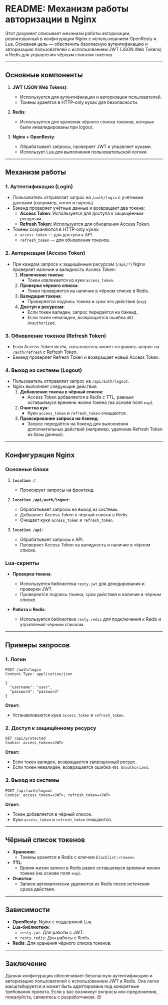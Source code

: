 # README: Механизм работы авторизации в Nginx

Этот документ описывает механизм работы авторизации, реализованный в конфигурации Nginx с использованием OpenResty и Lua. Основная цель — обеспечить безопасную аутентификацию и авторизацию пользователей с использованием JWT (JSON Web Tokens) и Redis для управления чёрным списком токенов.

---

## Основные компоненты

1. **JWT (JSON Web Tokens)**:
   - Используется для аутентификации и авторизации пользователей.
   - Токены хранятся в HTTP-only куках для безопасности.

2. **Redis**:
   - Используется для хранения чёрного списка токенов, которые были инвалидированы при logout.

3. **Nginx + OpenResty**:
   - Обрабатывает запросы, проверяет JWT и управляет куками.
   - Использует Lua для выполнения пользовательской логики.

---

## Механизм работы

### 1. **Аутентификация (Login)**

- Пользователь отправляет запрос на `/auth/login` с учётными данными (например, логин и пароль).
- Бэкенд проверяет учётные данные и возвращает два токена:
  - **Access Token**: Используется для доступа к защищённым ресурсам.
  - **Refresh Token**: Используется для обновления Access Token.
- Токены сохраняются в HTTP-only куках:
  - `access_token` — для доступа к API.
  - `refresh_token` — для обновления токенов.

### 2. **Авторизация (Access Token)**

- При каждом запросе к защищённым ресурсам (`/api/*`) Nginx проверяет наличие и валидность Access Token:
  1. **Извлечение токена**:
     - Токен извлекается из куки `access_token`.
  2. **Проверка чёрного списка**:
     - Токен проверяется на наличие в чёрном списке в Redis.
  3. **Валидация токена**:
     - Проверяется подпись токена и срок его действия (`exp`).
  4. **Доступ к ресурсам**:
     - Если токен валиден, запрос передаётся на бэкенд.
     - Если токен невалиден, возвращается ошибка `401 Unauthorized`.

### 3. **Обновление токенов (Refresh Token)**

- Если Access Token истёк, пользователь может отправить запрос на `/auth/refresh` с Refresh Token.
- Бэкенд проверяет Refresh Token и возвращает новый Access Token.

### 4. **Выход из системы (Logout)**

- Пользователь отправляет запрос на `/api/auth/logout`.
- Nginx выполняет следующие действия:
  1. **Добавление токена в чёрный список**:
     - Access Token добавляется в Redis с TTL, равным оставшемуся времени жизни токена (на основе поля `exp`).
  2. **Очистка кук**:
     - Куки `access_token` и `refresh_token` очищаются.
  3. **Проксирование запроса на бэкенд**:
     - Запрос передаётся на бэкенд для выполнения дополнительных действий (например, удаление Refresh Token из базы данных).

---

## Конфигурация Nginx

### Основные блоки

1. **`location /`**:
   - Проксирует запросы на фронтенд.

2. **`location /api/auth/logout`**:
   - Обрабатывает запросы на выход из системы.
   - Добавляет Access Token в чёрный список в Redis.
   - Очищает куки `access_token` и `refresh_token`.

3. **`location /api`**:
   - Обрабатывает запросы к API.
   - Проверяет Access Token на валидность и наличие в чёрном списке.

### Lua-скрипты

- **Проверка токена**:
  - Используется библиотека `resty.jwt` для декодирования и проверки JWT.
  - Проверяется подпись токена, срок действия и наличие в чёрном списке.

- **Работа с Redis**:
  - Используется библиотека `resty.redis` для подключения к Redis и управления чёрным списком.

---

## Примеры запросов

### 1. **Логин**
```http
POST /auth/login
Content-Type: application/json

{
  "username": "user",
  "password": "password"
}
```

**Ответ:**
- Устанавливаются куки `access_token` и `refresh_token`.

### 2. **Доступ к защищённому ресурсу**
```http
GET /api/protected
Cookie: access_token=<JWT>
```

**Ответ:**
- Если токен валиден, возвращается запрошенный ресурс.
- Если токен невалиден, возвращается ошибка `401 Unauthorized`.

### 3. **Выход из системы**
```http
POST /api/auth/logout
Cookie: access_token=<JWT>; refresh_token=<JWT>
```

**Ответ:**
- Токен добавляется в чёрный список.
- Куки `access_token` и `refresh_token` очищаются.

---

## Чёрный список токенов

- **Хранение**:
  - Токены хранятся в Redis с ключом `blacklist:<токен>`.
- **TTL**:
  - Время жизни записи в Redis равно оставшемуся времени жизни токена (на основе поля `exp`).
- **Очистка**:
  - Записи автоматически удаляются из Redis после истечения срока действия.

---

## Зависимости

- **OpenResty**: Nginx с поддержкой Lua.
- **Lua-библиотеки**:
  - `resty.jwt`: Для работы с JWT.
  - `resty.redis`: Для работы с Redis.
- **Redis**: Для хранения чёрного списка токенов.

---

## Заключение

Данная конфигурация обеспечивает безопасную аутентификацию и авторизацию пользователей с использованием JWT и Redis. Она легко масштабируется и может быть адаптирована под конкретные требования проекта. Если у вас возникнут вопросы или предложения, пожалуйста, свяжитесь с разработчиком. 😊